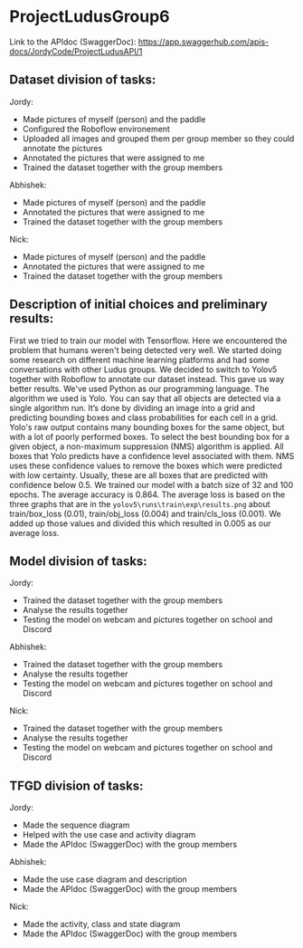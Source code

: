 # ProjectLudusGroup6

Link to the APIdoc (SwaggerDoc): https://app.swaggerhub.com/apis-docs/JordyCode/ProjectLudusAPI/1

## Dataset division of tasks:

Jordy:
- Made pictures of myself (person) and the paddle
- Configured the Roboflow environement 
- Uploaded all images and grouped them per group member so they could annotate the pictures
- Annotated the pictures that were assigned to me
- Trained the dataset together with the group members

Abhishek:
- Made pictures of myself (person) and the paddle
- Annotated the pictures that were assigned to me
- Trained the dataset together with the group members

Nick:
- Made pictures of myself (person) and the paddle
- Annotated the pictures that were assigned to me
- Trained the dataset together with the group members


## Description of initial choices and preliminary results:
First we tried to train our model with Tensorflow. Here we encountered the problem that humans weren't being detected very well. We started doing some research on different machine learning platforms and had some conversations with other Ludus groups. We decided to switch to Yolov5 together with Roboflow to annotate our dataset instead. This gave us way better results. We've used Python as our programming language. The algorithm we used is Yolo. You can say that all objects are detected via a single algorithm run. It’s done by dividing an image into a grid and predicting bounding boxes and class probabilities for each cell in a grid. Yolo's raw output contains many bounding boxes for the same object, but with a lot of poorly performed boxes. To select the best bounding box for a given object, a non-maximum suppression (NMS) algorithm is applied. 
All boxes that Yolo predicts have a confidence level associated with them. NMS uses these confidence values to remove the boxes which were predicted with low certainty. Usually, these are all boxes that are predicted with confidence below 0.5. We trained our model with a batch size of 32 and 100 epochs. The average accuracy is 0.864. The average loss is based on the three graphs that are in the `yolov5\runs\train\exp\results.png` about train/box_loss (0.01), train/obj_loss (0.004) and train/cls_loss (0.001). We added up those values and divided this which resulted in 0.005 as our average loss.
 
 
 ## Model division of tasks:
 
 Jordy:
- Trained the dataset together with the group members
- Analyse the results together
- Testing the model on webcam and pictures together on school and Discord

Abhishek:
- Trained the dataset together with the group members
- Analyse the results together
- Testing the model on webcam and pictures together on school and Discord

Nick:
- Trained the dataset together with the group members
- Analyse the results together
- Testing the model on webcam and pictures together on school and Discord

 ## TFGD division of tasks:
 
 Jordy:
- Made the sequence diagram
- Helped with the use case and activity diagram
- Made the APIdoc (SwaggerDoc) with the group members

Abhishek:
- Made the use case diagram and description
- Made the APIdoc (SwaggerDoc) with the group members

Nick:
- Made the activity, class and state diagram
- Made the APIdoc (SwaggerDoc) with the group members
